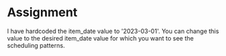# Assignment

I have hardcoded the item_date value to '2023-03-01'. You can change this value to the desired item_date value for which you want to see the scheduling patterns.
